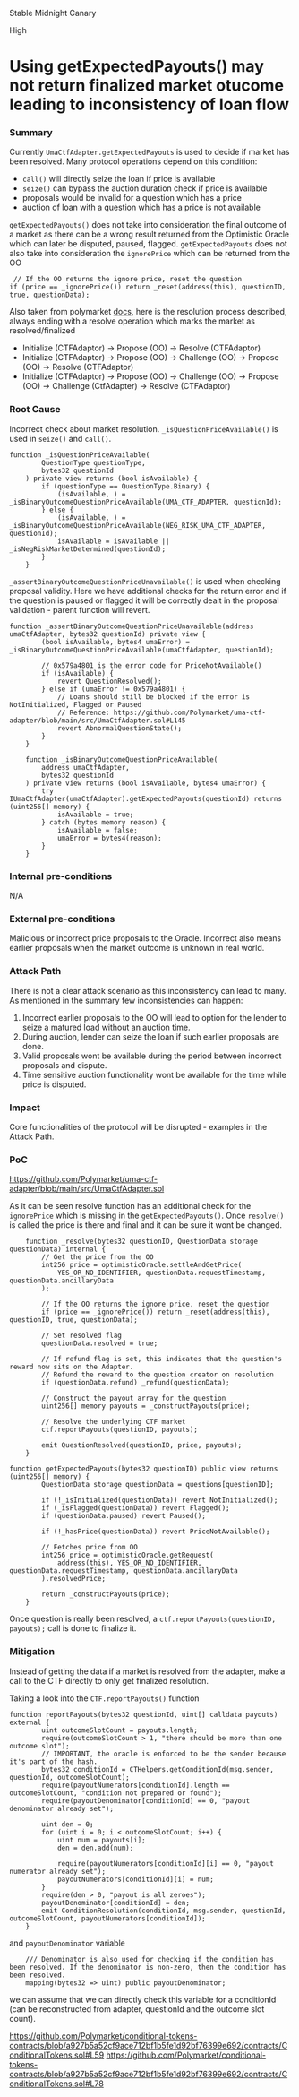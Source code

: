 Stable Midnight Canary

High

# Using getExpectedPayouts() may not return finalized market otucome leading to inconsistency of loan flow

### Summary

Currently `UmaCtfAdapter.getExpectedPayouts` is used to decide if market has been resolved. Many protocol operations depend on this condition:

* `call()` will directly seize the loan if price is available
* `seize()` can bypass the auction duration check if price is available
* proposals would be invalid for a question which has a price
* auction of loan with a question which has a price is not available

`getExpectedPayouts()` does not take into consideration the final outcome of a market as there can be a wrong result returned from the Optimistic Oracle which can later be disputed, paused, flagged. `getExpectedPayouts` does not also take into consideration the `ignorePrice` which can be returned from the OO
```solidity
 // If the OO returns the ignore price, reset the question
if (price == _ignorePrice()) return _reset(address(this), questionID, true, questionData);
```

Also taken from polymarket [docs](https://docs.polymarket.com/#resolution-process), here is the resolution process described, always ending with a resolve operation which marks the market as resolved/finalized
- Initialize (CTFAdaptor) -> Propose (OO) -> Resolve (CTFAdaptor)
- Initialize (CTFAdaptor) -> Propose (OO) -> Challenge (OO) -> Propose (OO) -> Resolve (CTFAdaptor)
- Initialize (CTFAdaptor) -> Propose (OO) -> Challenge (OO) -> Propose (OO) -> Challenge (CtfAdapter) -> Resolve (CTFAdaptor)


### Root Cause

Incorrect check about market resolution.
`_isQuestionPriceAvailable()` is used in `seize()` and `call()`.
```solidity
function _isQuestionPriceAvailable(
        QuestionType questionType,
        bytes32 questionId
    ) private view returns (bool isAvailable) {
        if (questionType == QuestionType.Binary) {
            (isAvailable, ) = _isBinaryOutcomeQuestionPriceAvailable(UMA_CTF_ADAPTER, questionId);
        } else {
            (isAvailable, ) = _isBinaryOutcomeQuestionPriceAvailable(NEG_RISK_UMA_CTF_ADAPTER, questionId);
            isAvailable = isAvailable || _isNegRiskMarketDetermined(questionId);
        }
    }
```

`_assertBinaryOutcomeQuestionPriceUnavailable()` is used when checking proposal validity. Here we have additional checks for the return error and if the question is paused or flagged it will be correctly dealt in the proposal validation - parent function will revert.
```solidity
function _assertBinaryOutcomeQuestionPriceUnavailable(address umaCtfAdapter, bytes32 questionId) private view {
        (bool isAvailable, bytes4 umaError) = _isBinaryOutcomeQuestionPriceAvailable(umaCtfAdapter, questionId);

        // 0x579a4801 is the error code for PriceNotAvailable()
        if (isAvailable) {
            revert QuestionResolved();
        } else if (umaError != 0x579a4801) {
            // Loans should still be blocked if the error is NotInitialized, Flagged or Paused
            // Reference: https://github.com/Polymarket/uma-ctf-adapter/blob/main/src/UmaCtfAdapter.sol#L145
            revert AbnormalQuestionState();
        }
    }
```

```solidity
    function _isBinaryOutcomeQuestionPriceAvailable(
        address umaCtfAdapter,
        bytes32 questionId
    ) private view returns (bool isAvailable, bytes4 umaError) {
        try IUmaCtfAdapter(umaCtfAdapter).getExpectedPayouts(questionId) returns (uint256[] memory) {
            isAvailable = true;
        } catch (bytes memory reason) {
            isAvailable = false;
            umaError = bytes4(reason);
        }
    }
```


### Internal pre-conditions

N/A

### External pre-conditions

Malicious or incorrect price proposals to the Oracle. Incorrect also means earlier proposals when the market outcome is unknown in real world.

### Attack Path

There is not a clear attack scenario as this inconsistency can lead to many. As mentioned in the summary few inconsistencies can happen:

1. Incorrect earlier proposals to the OO will lead to option for the lender to seize a matured load without an auction time.
2. During auction, lender can seize the loan if such earlier proposals are done.
3. Valid proposals wont be available during the period between incorrect proposals and dispute.
4. Time sensitive auction functionality wont be available for the time while price is disputed.

### Impact

Core functionalities of the protocol will be disrupted - examples in the Attack Path.

### PoC

https://github.com/Polymarket/uma-ctf-adapter/blob/main/src/UmaCtfAdapter.sol

As it can be seen resolve function has an additional check for the `ignorePrice` which is missing in the `getExpectedPayouts()`. Once `resolve()` is called the price is there and final and it can be sure it wont be changed.

```solidity
    function _resolve(bytes32 questionID, QuestionData storage questionData) internal {
        // Get the price from the OO
        int256 price = optimisticOracle.settleAndGetPrice(
            YES_OR_NO_IDENTIFIER, questionData.requestTimestamp, questionData.ancillaryData
        );

        // If the OO returns the ignore price, reset the question
        if (price == _ignorePrice()) return _reset(address(this), questionID, true, questionData);

        // Set resolved flag
        questionData.resolved = true;

        // If refund flag is set, this indicates that the question's reward now sits on the Adapter.
        // Refund the reward to the question creator on resolution
        if (questionData.refund) _refund(questionData);

        // Construct the payout array for the question
        uint256[] memory payouts = _constructPayouts(price);

        // Resolve the underlying CTF market
        ctf.reportPayouts(questionID, payouts);

        emit QuestionResolved(questionID, price, payouts);
    }
```

```solidity
function getExpectedPayouts(bytes32 questionID) public view returns (uint256[] memory) {
        QuestionData storage questionData = questions[questionID];

        if (!_isInitialized(questionData)) revert NotInitialized();
        if (_isFlagged(questionData)) revert Flagged();
        if (questionData.paused) revert Paused();

        if (!_hasPrice(questionData)) revert PriceNotAvailable();

        // Fetches price from OO
        int256 price = optimisticOracle.getRequest(
            address(this), YES_OR_NO_IDENTIFIER, questionData.requestTimestamp, questionData.ancillaryData
        ).resolvedPrice;

        return _constructPayouts(price);
    }
```

Once question is really been resolved, a `ctf.reportPayouts(questionID, payouts);` call is done to finalize it.

### Mitigation

Instead of getting the data if a market is resolved from the adapter, make a call to the CTF directly to only get finalized resolution.

Taking a look into the `CTF.reportPayouts()` function
```solidity
function reportPayouts(bytes32 questionId, uint[] calldata payouts) external {
        uint outcomeSlotCount = payouts.length;
        require(outcomeSlotCount > 1, "there should be more than one outcome slot");
        // IMPORTANT, the oracle is enforced to be the sender because it's part of the hash.
        bytes32 conditionId = CTHelpers.getConditionId(msg.sender, questionId, outcomeSlotCount);
        require(payoutNumerators[conditionId].length == outcomeSlotCount, "condition not prepared or found");
        require(payoutDenominator[conditionId] == 0, "payout denominator already set");

        uint den = 0;
        for (uint i = 0; i < outcomeSlotCount; i++) {
            uint num = payouts[i];
            den = den.add(num);

            require(payoutNumerators[conditionId][i] == 0, "payout numerator already set");
            payoutNumerators[conditionId][i] = num;
        }
        require(den > 0, "payout is all zeroes");
        payoutDenominator[conditionId] = den;
        emit ConditionResolution(conditionId, msg.sender, questionId, outcomeSlotCount, payoutNumerators[conditionId]);
    }
```

and `payoutDenominator` variable
```solidity
    /// Denominator is also used for checking if the condition has been resolved. If the denominator is non-zero, then the condition has been resolved.
    mapping(bytes32 => uint) public payoutDenominator;
```

we can assume that we can directly check this variable for a conditionId (can be reconstructed from adapter, questionId and the outcome slot count).

https://github.com/Polymarket/conditional-tokens-contracts/blob/a927b5a52cf9ace712bf1b5fe1d92bf76399e692/contracts/ConditionalTokens.sol#L59
https://github.com/Polymarket/conditional-tokens-contracts/blob/a927b5a52cf9ace712bf1b5fe1d92bf76399e692/contracts/ConditionalTokens.sol#L78